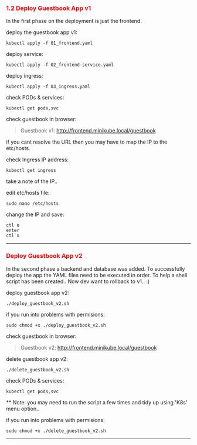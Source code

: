 ### <font color='red'> 1.2 Deploy Guestbook App v1</font>
In the first phase on the deployment is just the frontend.

deploy the guestbook app v1:
```
kubectl apply -f 01_frontend.yaml
```
deploy service:
```
kubectl apply -f 02_frontend-service.yaml
```
deploy ingress:
```
kubectl apply -f 03_ingress.yaml
```
check PODs & services:
```
kubectl get pods,svc
```
check guestbook in browser:

> Guestbook v1: http://frontend.minikube.local/guestbook

if you cant resolve the URL then you may have to map the IP to the etc/hosts.

check Ingress IP address:
```
kubectl get ingress
```
take a note of the IP..  

edit etc/hosts file:
```
sudo nano /etc/hosts
```
change the IP and save:
```
ctl o
enter
ctl x
```

--- 


### <font color='red'> Deploy Guestbook App v2</font>
In the second phase a backend and database was added. To successfully deploy the app the YAML files need to be 
executed in order.  To help a shell script has been created..  Now dev want to rollback to v1..  :)

deploy guestbook app v2:
```
./deploy_guestbook_v2.sh
```
if you run into problems with permisions:
```
sudo chmod +x ./deploy_guestbook_v2.sh
```  

check guestbook in browser:

> Guestbook v2: http://frontend.minikube.local/guestbook

delete guestbook app v2:
```
./delete_guestbook_v2.sh
```
check PODs & services:
```
kubectl get pods,svc
```
** Note: you may need to run the script a few times and tidy up using 'K8s' menu option..  

if you run into problems with permisions:
```
sudo chmod +x ./delete_guestbook_v2.sh
```

--- 